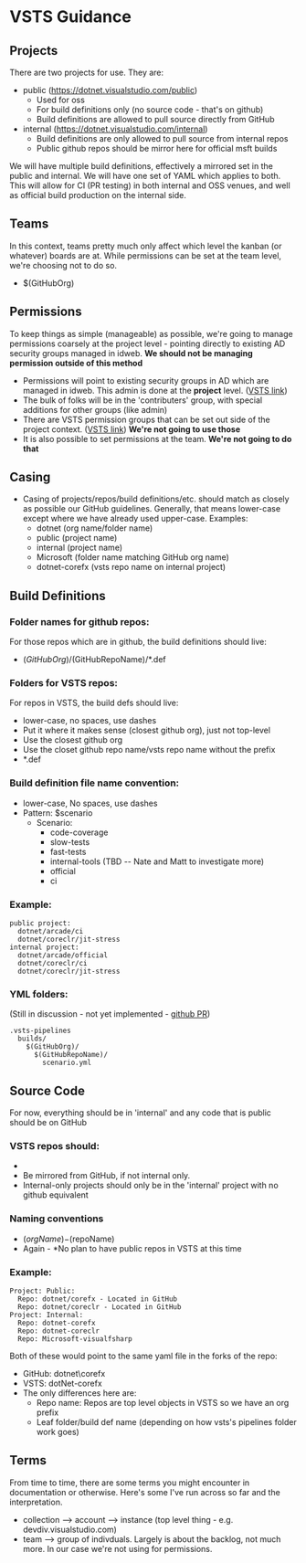 # VSTS Guidance

## Projects
There are two projects for use.  They are:
-  public (https://dotnet.visualstudio.com/public)
    -  Used for oss
    -  For build definitions only  (no source code - that's on github)
    -  Build definitions are allowed to pull source directly from GitHub
-  internal  (https://dotnet.visualstudio.com/internal)
    -  Build definitions are only allowed to pull source from internal repos
    -  Public github repos should be mirror here for official msft builds

We will have multiple build definitions, effectively a mirrored set in the public and internal. We will have one set of YAML which applies to both. This will allow for CI (PR testing) in both internal and OSS venues, and well as official build production on the internal side. 
 
## Teams

In this context, teams pretty much only affect which level the kanban (or whatever) boards are at.  While permissions can be set at the team level, we're choosing not to do so.

-  $(GitHubOrg)

## Permissions
To keep things as simple (manageable) as possible, we're going to manage permissions coarsely at the project level - pointing directly to existing AD security groups managed in idweb.  **We should not be managing permission outside of this method**

-  Permissions will point to existing security groups in AD which are managed in idweb.  This admin is done at the **project** level.  ([VSTS link](https://dotnet.visualstudio.com/internal/_admin/_security))
-  The bulk of folks will be in the 'contributers' group, with special additions for other groups (like admin)
-  There are VSTS permission groups that can be set out side of the project context. ([VSTS link](https://dotnet.visualstudio.com/_admin/_security))   **We're not going to use those**
-  It is also possible to set permissions at the team.  **We're not going to do that**

## Casing

- Casing of projects/repos/build definitions/etc. should match as closely as possible our GitHub guidelines.  Generally, that means lower-case except where we have already used upper-case.  Examples:
  - dotnet (org name/folder name)
  - public (project name)
  - internal (project name)
  - Microsoft (folder name matching GitHub org name)
  - dotnet-corefx (vsts repo name on internal project)

## Build Definitions

### Folder names for github repos: 
For those repos which are in github, the build definitions should live:
- $(GitHubOrg)/$(GitHubRepoName)/*.def
 
### Folders for VSTS repos:
For repos in VSTS, the build defs should live:
- lower-case, no spaces, use dashes
- Put it where it makes sense (closest github org), just not top-level
- Use the closest github org
- Use the closet github repo name/vsts repo name without the prefix
- *.def
 
### Build definition file name convention:
- lower-case, No spaces, use dashes
- Pattern: $scenario
  - Scenario:
    - code-coverage
    - slow-tests
    - fast-tests
    - internal-tools (TBD -- Nate and Matt to investigate more)
    - official
    - ci

### Example:

```
public project:
  dotnet/arcade/ci
  dotnet/coreclr/jit-stress
internal project:
  dotnet/arcade/official
  dotnet/coreclr/ci
  dotnet/coreclr/jit-stress
```
 
### YML folders: 
(Still in discussion - not yet implemented  - [github PR](https://github.com/Microsoft/vsts-agent/pull/1430/files#diff-0e4df20b2155d804a6518e8089072a96R29))
```
.vsts-pipelines
  builds/
    $(GitHubOrg)/
      $(GitHubRepoName)/
        scenario.yml
```

## Source Code

For now, everything should be in 'internal' and any code that is public should be on GitHub
 
### VSTS repos should:
-   
-  Be mirrored from GitHub, if not internal only.
-  Internal-only projects should only be in the 'internal' project with no github equivalent
 
### Naming conventions
-  $(orgName)-$(repoName)
-  Again - *No plan to have public repos in VSTS at this time

### Example:
```
Project: Public:
  Repo: dotnet/corefx - Located in GitHub
  Repo: dotnet/coreclr - Located in GitHub
Project: Internal:
  Repo: dotnet-corefx
  Repo: dotnet-coreclr
  Repo: Microsoft-visualfsharp
```

Both of these would point to the same yaml file in the forks of the repo:

- GitHub: dotnet\corefx
- VSTS: dotNet-corefx
- The only differences here are:
  - Repo name: Repos are top level objects in VSTS so we have an org prefix
  - Leaf folder/build def name (depending on how vsts's pipelines folder work goes)

## Terms

From time to time, there are some terms you might encounter in documentation or otherwise.  Here's some I've run across so far and the interpretation.
-  collection  --> account --> instance  (top level thing - e.g. devdiv.visualstudio.com)
-  team --> group of indivduals.  Largely is about the backlog, not much more.  In our case we're not using for permissions.
